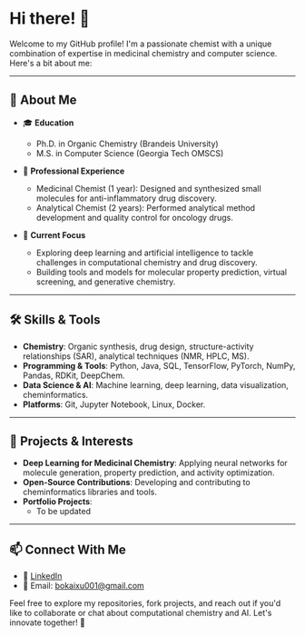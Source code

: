 # Hi there! 👋

Welcome to my GitHub profile! I'm a passionate chemist with a unique combination of expertise in medicinal chemistry and computer science. Here's a bit about me:

---

## 🧪 About Me

- 🎓 **Education**
  - Ph.D. in Organic Chemistry (Brandeis University)
  - M.S. in Computer Science (Georgia Tech OMSCS)

- 💼 **Professional Experience**
  - Medicinal Chemist (1 year): Designed and synthesized small molecules for anti-inflammatory drug discovery.
  - Analytical Chemist (2 years): Performed analytical method development and quality control for oncology drugs.

- 🤖 **Current Focus**
  - Exploring deep learning and artificial intelligence to tackle challenges in computational chemistry and drug discovery.
  - Building tools and models for molecular property prediction, virtual screening, and generative chemistry.

---

## 🛠️ Skills & Tools

- **Chemistry**: Organic synthesis, drug design, structure-activity relationships (SAR), analytical techniques (NMR, HPLC, MS).
- **Programming & Tools**: Python, Java, SQL, TensorFlow, PyTorch, NumPy, Pandas, RDKit, DeepChem.
- **Data Science & AI**: Machine learning, deep learning, data visualization, cheminformatics.
- **Platforms**: Git, Jupyter Notebook, Linux, Docker.

---

## 🌱 Projects & Interests

- **Deep Learning for Medicinal Chemistry**: Applying neural networks for molecule generation, property prediction, and activity optimization.
- **Open-Source Contributions**: Developing and contributing to cheminformatics libraries and tools.
- **Portfolio Projects**:
  - To be updated

---

## 📫 Connect With Me

- 💼 [LinkedIn](https://www.linkedin.com/in/bokaixu2021/)
- 📧 Email: bokaixu001@gmail.com

Feel free to explore my repositories, fork projects, and reach out if you'd like to collaborate or chat about computational chemistry and AI. Let's innovate together! 🚀
